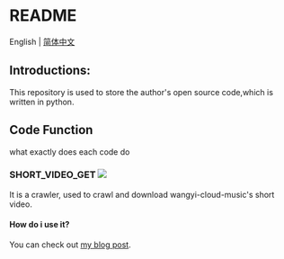 # README

English | [简体中文](https://github.com/pythonqi/code/blob/master/README_zh.md)

## Introductions:

This repository is used to store the author's open source code,which is written in python.



## Code Function

what exactly does each code do

### SHORT_VIDEO_GET ![](http://p8paxmsip.bkt.clouddn.com/github/cloudmusic.png)

It is a crawler, used to crawl and download wangyi-cloud-music's short video.

#### How do i use it?

You can check out [my blog post](http://pythonqi.com/2018/05/23/python爬虫下载网易云音乐短视频/).